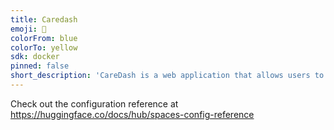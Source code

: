 ```yaml
---
title: Caredash
emoji: 🚀
colorFrom: blue
colorTo: yellow
sdk: docker
pinned: false
short_description: 'CareDash is a web application that allows users to upload a '
---
```


Check out the configuration reference at https://huggingface.co/docs/hub/spaces-config-reference

